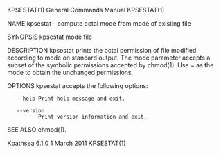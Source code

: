 KPSESTAT(1)                                                                                General Commands Manual                                                                                KPSESTAT(1)



NAME
       kpsestat - compute octal mode from mode of existing file

SYNOPSIS
       kpsestat mode file

DESCRIPTION
       kpsestat  prints the octal permission of file modified according to mode on standard output.  The mode parameter accepts a subset of the symbolic permissions accepted by chmod(1).  Use = as the mode
       to obtain the unchanged permissions.

OPTIONS
       kpsestat accepts the following options:

       --help Print help message and exit.

       --version
              Print version information and exit.

SEE ALSO
       chmod(1).



Kpathsea 6.1.0                                                                                   1 March 2011                                                                                     KPSESTAT(1)
